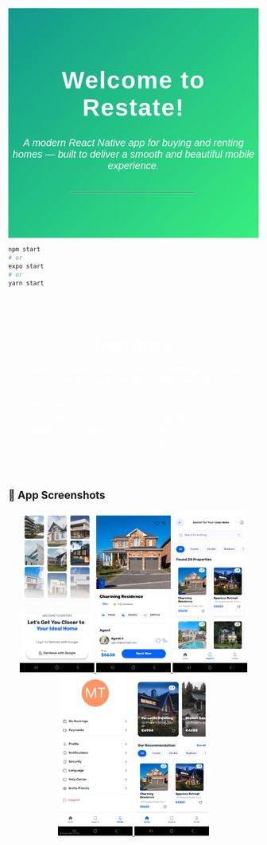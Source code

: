 <div style="text-align: center; font-family: 'Arial', sans-serif; padding: 50px 0; background: linear-gradient(135deg, #11998e, #38ef7d); color: #fff;">
  <h1 style="font-size: 3rem; font-weight: bold; letter-spacing: 2px;">Welcome to Restate!</h1>
  <p style="font-size: 1.25rem; margin: 20px 0; font-style: italic;">A modern React Native app for buying and renting homes — built to deliver a smooth and beautiful mobile experience.</p>
  <hr style="width: 50%; border: 1px solid #ddd; margin: 40px auto; opacity: 0.5;">
</div>

```bash
npm start
# or
expo start
# or
yarn start
```

<div style="max-width: 800px; margin: 0 auto; text-align: center; font-family: 'Arial', sans-serif; padding: 40px 20px; color: #fff;">
  <h2 style="font-size: 2rem; font-weight: bold; margin-bottom: 20px;">Tech Stack</h2>
  <p style="font-size: 1.1rem; margin-bottom: 30px; font-style: italic;">
    Powered by modern cross-platform technologies to create fast, smooth, and scalable mobile experiences.
  </p>
  <ul style="list-style: none; padding: 0; display: grid; grid-template-columns: repeat(auto-fit, minmax(180px, 1fr)); gap: 10px; text-align: left;">
    <li>⚛️ React Native 0.76</li>
    <li>🚀 Expo v52</li>
    <li>🧭 Expo Router</li>
    <li>🧩 React Navigation</li>
    <li>🎨 Tailwind CSS (NativeWind)</li>
    <li>🔐 Appwrite</li>
    <li>🧪 Jest</li>
    <li>🔧 TypeScript</li>
  </ul>
</div>

## 🏡 App Screenshots

<p align="center">
  <a href="https://aeterna-ecommerce.vercel.app/">
    <img src="assets/images/log-in-restate.jpg" width="150" alt="Log In Restate" />
  </a>
  <a href="https://aeterna-ecommerce.vercel.app/">
    <img src="assets/images/house-restate.jpg" width="150" alt="House Restate" />
  </a>
  <a href="https://aeterna-ecommerce.vercel.app/">
    <img src="assets/images/search-restate.jpg" width="150" alt="Search Restate" />
  </a>
  <a href="https://aeterna-ecommerce.vercel.app/">
    <img src="assets/images/profile-restate.jpg" width="150" alt="Profile Restate" />
  </a>
  <a href="https://aeterna-ecommerce.vercel.app/">
    <img src="assets/images/recommendation-restate.jpg" width="150" alt="Recommendation Restate" />
  </a>
</p>
